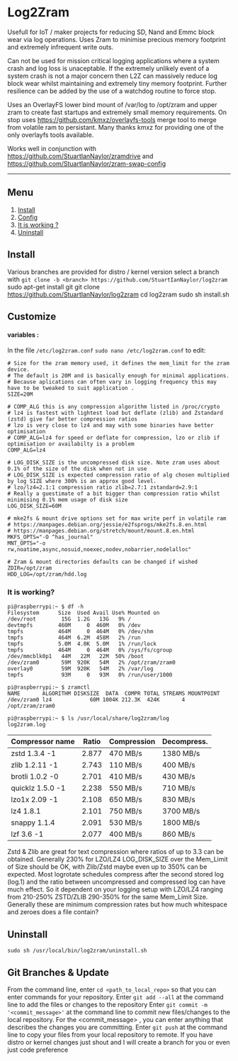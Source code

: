 # Log2Zram

Usefull for IoT / maker projects for reducing SD, Nand and Emmc block wear via log operations.
Uses Zram to minimise precious memory footprint and extremely infrequent write outs.

Can not be used for mission critical logging applications where a system crash and log loss is unaceptable.
If the extremely unlikely event of a system crash is not a major concern then L2Z can massively reduce log block wear whilst maintaining and extremely tiny memory footprint. Further resilience can be added by the use of a watchdog routine to force stop.

Uses an OverlayFS lower bind mount of /var/log to /opt/zram and upper zram to create fast startups and extremely small memory requirements.
On stop uses https://github.com/kmxz/overlayfs-tools merge tool to merge from volatile ram to persistant.
Many thanks kmxz for providing one of the only overlayfs tools available. 

Works well in conjunction with https://github.com/StuartIanNaylor/zramdrive and https://github.com/StuartIanNaylor/zram-swap-config
_____
## Menu
1. [Install](#install)
2. [Config](#config)
3. [It is working ?](#it-is-working)
4. [Uninstall](#uninstall-)

## Install
Various branches are provided for distro / kernel version select a branch with `git clone -b <branch> https://github.com/StuartIanNaylor/log2zram`
    sudo apt-get install git
    git clone https://github.com/StuartIanNaylor/log2zram
    cd log2zram
    sudo sh install.sh
    

## Customize
#### variables :
In the file `/etc/log2zram.conf` `sudo nano /etc/log2zram.conf` to edit:
```
# Size for the zram memory used, it defines the mem_limit for the zram device.
# The default is 20M and is basically enough for minimal applications.
# Because aplications can often vary in logging frequency this may have to be tweaked to suit application .
SIZE=20M

# COMP_ALG this is any compression algorithm listed in /proc/crypto
# lz4 is fastest with lightest load but deflate (zlib) and Zstandard (zstd) give far better compression ratios
# lzo is very close to lz4 and may with some binaries have better optimisation
# COMP_ALG=lz4 for speed or deflate for compression, lzo or zlib if optimisation or availabilty is a problem
COMP_ALG=lz4

# LOG_DISK_SIZE is the uncompressed disk size. Note zram uses about 0.1% of the size of the disk when not in use
# LOG_DISK_SIZE is expected compression ratio of alg chosen multiplied by log SIZE where 300% is an approx good level.
# lzo/lz4=2.1:1 compression ratio zlib=2.7:1 zstandard=2.9:1
# Really a guestimate of a bit bigger than compression ratio whilst minimising 0.1% mem usage of disk size
LOG_DISK_SIZE=60M

# mke2fs & mount drive options set for max write perf in volatile ram
# https://manpages.debian.org/jessie/e2fsprogs/mke2fs.8.en.html
# https://manpages.debian.org/stretch/mount/mount.8.en.html
MKFS_OPTS="-O ^has_journal"
MNT_OPTS="-o rw,noatime,async,nosuid,noexec,nodev,nobarrier,nodelalloc"

# Zram & mount directories defaults can be changed if wished
ZDIR=/opt/zram
HDD_LOG=/opt/zram/hdd.log
```

### It is working?
```
pi@raspberrypi:~ $ df -h
Filesystem      Size  Used Avail Use% Mounted on
/dev/root        15G  1.2G   13G   9% /
devtmpfs        460M     0  460M   0% /dev
tmpfs           464M     0  464M   0% /dev/shm
tmpfs           464M  6.2M  458M   2% /run
tmpfs           5.0M  4.0K  5.0M   1% /run/lock
tmpfs           464M     0  464M   0% /sys/fs/cgroup
/dev/mmcblk0p1   44M   22M   22M  50% /boot
/dev/zram0       59M  920K   54M   2% /opt/zram/zram0
overlay0         59M  920K   54M   2% /var/log
tmpfs            93M     0   93M   0% /run/user/1000
```
```
pi@raspberrypi:~ $ zramctl
NAME       ALGORITHM DISKSIZE  DATA  COMPR TOTAL STREAMS MOUNTPOINT
/dev/zram0 lz4            60M 1004K 212.3K  424K       4 /opt/zram/zram0
```
```
pi@raspberrypi:~ $ ls /usr/local/share/log2zram/log
log2zram.log
```

| Compressor name	     | Ratio	| Compression | Decompress. |
|------------------------|----------|-------------|-------------|
|zstd 1.3.4 -1	         | 2.877	| 470 MB/s	  | 1380 MB/s   |
|zlib 1.2.11 -1	         | 2.743    | 110 MB/s    | 400 MB/s    |
|brotli 1.0.2 -0	     | 2.701	| 410 MB/s	  | 430 MB/s    |
|quicklz 1.5.0 -1	     | 2.238	| 550 MB/s	  | 710 MB/s    |
|lzo1x 2.09 -1	         | 2.108	| 650 MB/s	  | 830 MB/s    |
|lz4 1.8.1	             | 2.101    | 750 MB/s    | 3700 MB/s   |
|snappy 1.1.4	         | 2.091	| 530 MB/s	  | 1800 MB/s   |
|lzf 3.6 -1	             | 2.077	| 400 MB/s	  | 860 MB/s    |

Zstd & Zlib are great for text compression where ratios of up to 3.3 can be obtained. Generally 230% for LZO/LZ4 LOG_DISK_SIZE over the Mem_Limit of Size should be OK, with Zlib/Zstd maybe even up to 350% can be expected.
Most logrotate schedules compress after the second stored log (log.1) and the ratio between uncompressed and compressed log can have much effect. So it dependent on your logging setup with LZO/LZ4 ranging from 210-250% ZSTD/ZLIB 290-350% for the same Mem_Limit Size.
Generally these are minimum compression rates but how much whitespace and zeroes does a file contain? 

## Uninstall
```
sudo sh /usr/local/bin/log2zram/uninstall.sh
```

## Git Branches & Update
From the command line, enter `cd <path_to_local_repo>` so that you can enter commands for your repository.
Enter `git add --all` at the command line to add the files or changes to the repository
Enter `git commit -m '<commit_message>'` at the command line to commit new files/changes to the local repository. For the <commit_message> , you can enter anything that describes the changes you are committing.
Enter `git push`  at the command line to copy your files from your local repository to remote.
If you have distro or kernel changes just shout and I will create a branch for you or even just code preference
